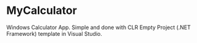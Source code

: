 # MyCalculator
Windows Calculator App.  Simple and done with CLR Empty Project (.NET Framework) template in Visual Studio.
